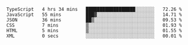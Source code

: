 <!--START_SECTION:waka-->

```text
TypeScript   4 hrs 34 mins   ██████████████████░░░░░░░   72.26 %
JavaScript   55 mins         ███▓░░░░░░░░░░░░░░░░░░░░░   14.71 %
JSON         36 mins         ██▒░░░░░░░░░░░░░░░░░░░░░░   09.53 %
CSS          7 mins          ▒░░░░░░░░░░░░░░░░░░░░░░░░   01.93 %
HTML         5 mins          ▒░░░░░░░░░░░░░░░░░░░░░░░░   01.55 %
XML          0 secs          ░░░░░░░░░░░░░░░░░░░░░░░░░   00.01 %
```

<!--END_SECTION:waka-->


<!--
**Leorio21/Leorio21** is a ✨ _special_ ✨ repository because its `README.md` (this file) appears on your GitHub profile.

Here are some ideas to get you started:

- 🔭 I’m currently working on ...
- 🌱 I’m currently learning ...
- 👯 I’m looking to collaborate on ...
- 🤔 I’m looking for help with ...
- 💬 Ask me about ...
- 📫 How to reach me: ...
- 😄 Pronouns: ...
- ⚡ Fun fact: ...
-->
